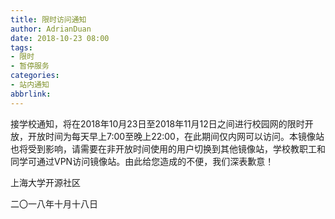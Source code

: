 ```yaml
---
title: 限时访问通知
author: AdrianDuan
date: 2018-10-23 08:00
tags:
- 限时
- 暂停服务
categories:
- 站内通知
abbrlink:
---
```


接学校通知，将在2018年10月23日至2018年11月12日之间进行校园网的限时开放，开放时间为每天早上7:00至晚上22:00，在此期间仅内网可以访问。本镜像站也将受到影响，请需要在非开放时间使用的用户切换到其他镜像站，学校教职工和同学可通过VPN访问镜像站。由此给您造成的不便，我们深表歉意！


上海大学开源社区

二〇一八年十月十八日
